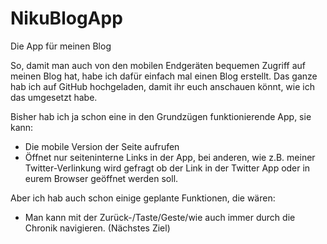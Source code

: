 # NikuBlogApp
Die App für meinen Blog

So, damit man auch von den mobilen Endgeräten bequemen Zugriff auf meinen Blog hat, habe ich dafür einfach mal einen Blog erstellt. Das ganze hab ich auf GitHub hochgeladen, damit ihr euch anschauen könnt, wie ich das umgesetzt habe.

Bisher hab ich ja schon eine in den Grundzügen funktionierende App, sie kann:
<ul>
  <li>Die mobile Version der Seite aufrufen</li>
  <li>Öffnet nur seiteninterne Links in der App, bei anderen, wie z.B. meiner Twitter-Verlinkung wird gefragt ob der Link in der Twitter App oder in eurem Browser geöffnet werden soll.
</ul>

Aber ich hab auch schon einige geplante Funktionen, die wären:
<ul>
  	<li>Man kann mit der Zurück-/Taste/Geste/wie auch immer durch die Chronik navigieren. (Nächstes Ziel)</li>
</ul>
